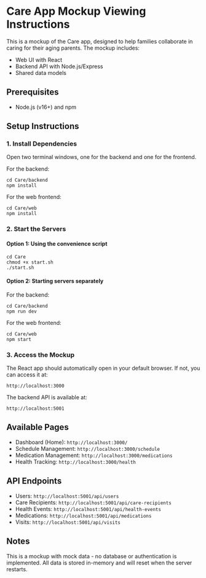 # Care App Mockup Viewing Instructions

This is a mockup of the Care app, designed to help families collaborate in caring for their aging parents. The mockup includes:

- Web UI with React
- Backend API with Node.js/Express
- Shared data models

## Prerequisites

- Node.js (v16+) and npm

## Setup Instructions

### 1. Install Dependencies

Open two terminal windows, one for the backend and one for the frontend.

For the backend:
```
cd Care/backend
npm install
```

For the web frontend:
```
cd Care/web
npm install
```

### 2. Start the Servers

#### Option 1: Using the convenience script

```
cd Care
chmod +x start.sh
./start.sh
```

#### Option 2: Starting servers separately

For the backend:
```
cd Care/backend
npm run dev
```

For the web frontend:
```
cd Care/web
npm start
```

### 3. Access the Mockup

The React app should automatically open in your default browser. If not, you can access it at:
```
http://localhost:3000
```

The backend API is available at:
```
http://localhost:5001
```

## Available Pages

- Dashboard (Home): `http://localhost:3000/`
- Schedule Management: `http://localhost:3000/schedule`
- Medication Management: `http://localhost:3000/medications`
- Health Tracking: `http://localhost:3000/health`

## API Endpoints

- Users: `http://localhost:5001/api/users`
- Care Recipients: `http://localhost:5001/api/care-recipients`
- Health Events: `http://localhost:5001/api/health-events`
- Medications: `http://localhost:5001/api/medications`
- Visits: `http://localhost:5001/api/visits`

## Notes

This is a mockup with mock data - no database or authentication is implemented. All data is stored in-memory and will reset when the server restarts.